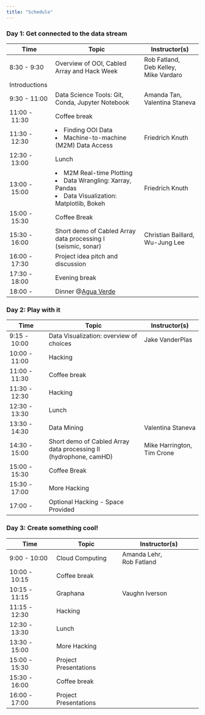 ```yaml
---
title: "Schedule"
---
```



### Day 1: Get connected to the data stream
Time         | Topic                                            | Instructor(s)
------------ | ------------------------------------------------ | -----------------------
8:30&nbsp;-&nbsp;9:30    | Overview of OOI, Cabled Array and Hack Week           | Rob&nbsp;Fatland, <br />Deb&nbsp;Kelley, <br/>Mike&nbsp;Vardaro
  | Introductions  |
9:30&nbsp;-&nbsp;11:00   | Data Science Tools: Git, Conda, Jupyter Notebook | Amanda&nbsp;Tan, <br />Valentina&nbsp;Staneva
11:00&nbsp;-&nbsp;11:30  | Coffee break                                     |
11:30&nbsp;-&nbsp;12:30  | <li>Finding OOI Data</li>  <li>Machine-to-machine (M2M) Data Access</li> | Friedrich&nbsp;Knuth
12:30&nbsp;-&nbsp;13:00  | Lunch                                            |
13:00&nbsp;-&nbsp;15:00  | <li>M2M Real-time Plotting</li><li>Data Wrangling: Xarray, Pandas</li><li>Data Visualization: Matplotlib, Bokeh</li> | Friedrich&nbsp;Knuth
15:00&nbsp;-&nbsp;15:30  | Coffee Break                                     |
15:30&nbsp;-&nbsp;16:00  | Short demo of Cabled Array data processing I <br /> (seismic, sonar)     | Christian Baillard, <br />Wu-Jung&nbsp;Lee
16:00&nbsp;-&nbsp;17:30  | Project idea pitch and discussion                |
17:30&nbsp;-&nbsp;18:00  | Evening break                                    |
18:00&nbsp;-       | Dinner @[Agua Verde](https://goo.gl/maps/tc5dCvbUdER2) |

### Day 2: Play with it
Time         | Topic                                            | Instructor(s)
------------ | ------------------------------------------------ | -----------------------
9:15&nbsp;-&nbsp;10:00   | Data Visualization: overview of choices          | Jake&nbsp;VanderPlas
10:00&nbsp;-&nbsp;11:00  | Hacking                                          |
11:00&nbsp;-&nbsp;11:30  | Coffee break                                     |
11:30&nbsp;-&nbsp;12:30  | Hacking                                          |
12:30&nbsp;-&nbsp;13:30  | Lunch                                            |
13:30&nbsp;-&nbsp;14:30  | Data Mining                                      | Valentina&nbsp;Staneva
14:30&nbsp;-&nbsp;15:00  | Short demo of Cabled Array data processing II <br /> (hydrophone, camHD)  | Mike&nbsp;Harrington, <br />Tim&nbsp;Crone
15:00&nbsp;-&nbsp;15:30  | Coffee Break                                     |
15:30&nbsp;-&nbsp;17:00  | More Hacking                                     |
17:00&nbsp;-       | Optional Hacking - Space Provided                |

### Day 3: Create something cool!
Time         | Topic                                            | Instructor(s)
------------ | ------------------------------------------------ | -----------------------
9:00&nbsp;-&nbsp;10:00   | Cloud Computing                                  | Amanda&nbsp;Lehr, Rob&nbsp;Fatland
10:00&nbsp;-&nbsp;10:15  | Coffee break                                     |
10:15&nbsp;-&nbsp;11:15  | Graphana                                         | Vaughn&nbsp;Iverson
11:15&nbsp;-&nbsp;12:30  | Hacking                                          |
12:30&nbsp;-&nbsp;13:30  | Lunch                                            |
13:30&nbsp;-&nbsp;15:00  | More Hacking                                     |
15:00&nbsp;-&nbsp;15:30  | Project Presentations                            |
15:30&nbsp;-&nbsp;16:00  | Coffee break                                     |
16:00&nbsp;-&nbsp;17:00  | Project Presentations                            |
